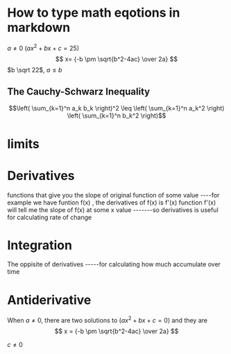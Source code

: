 # How to type math eqotions in markdown
$a \ne 0$
$(ax^2+bx+c = 25)$
$$ x= {-b \pm \sqrt{b^2-4ac} \over 2a} $$
$b \sqrt 22$,
$a \leq b$


## The Cauchy-Schwarz Inequality
$$\left( \sum_{k=1}^n a_k b_k \right)^2 \leq \left( \sum_{k=1}^n a_k^2 \right) \left( \sum_{k=1}^n b_k^2 \right)$$




# limits
# Derivatives 
functions that give you the slope of original function of some value
----for example we have funtion f(x) , the derivatives of 
f(x) is f'(x)
function f'(x) will tell me the slope of f(x) at some x value
-------so derivatives is useful for calculating rate of change
# Integration
The oppisite of derivatives
-----for calculating how much accumulate over time
# Antiderivative
When $a \ne 0$, there are two solutions to $(ax^2 + bx + c = 0)$ and they are 
$$ x = {-b \pm \sqrt{b^2-4ac} \over 2a} $$

$c \ne 0$